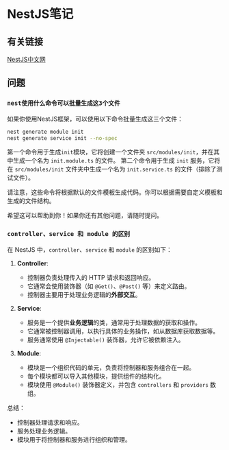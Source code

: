 # NestJS笔记

## 有关链接

[NestJS中文网](https://nest.nodejs.cn/)

## 问题

### `nest使用什么命令可以批量生成这3个文件`

如果你使用NestJS框架，可以使用以下命令批量生成这三个文件：

```bash
nest generate module init
nest generate service init --no-spec
```

第一个命令用于生成`init`模块，它将创建一个文件夹 `src/modules/init`，并在其中生成一个名为 `init.module.ts` 的文件。
第二个命令用于生成 `init` 服务，它将在 `src/modules/init` 文件夹中生成一个名为 `init.service.ts` 的文件（排除了测试文件）。

请注意，这些命令将根据默认的文件模板生成代码。你可以根据需要自定义模板和生成的文件结构。

希望这可以帮助到你！如果你还有其他问题，请随时提问。

### `controller、service 和 module 的区别`

在 NestJS 中，`controller`、`service` 和 `module` 的区别如下：

1. **Controller**:
   - 控制器负责处理传入的 HTTP 请求和返回响应。
   - 它通常会使用装饰器（如 `@Get()`、`@Post()` 等）来定义路由。
   - 控制器主要用于处理业务逻辑的**外部交互**。

2. **Service**:
   - 服务是一个提供**业务逻辑**的类，通常用于处理数据的获取和操作。
   - 它通常被控制器调用，以执行具体的业务操作，如从数据库获取数据等。
   - 服务通常使用 `@Injectable()` 装饰器，允许它被依赖注入。

3. **Module**:
   - 模块是一个组织代码的单元，负责将控制器和服务组合在一起。
   - 每个模块都可以导入其他模块，提供组件的结构化。
   - 模块使用 `@Module()` 装饰器定义，并包含 `controllers` 和 `providers` 数组。

总结：
- 控制器处理请求和响应。
- 服务处理业务逻辑。
- 模块用于将控制器和服务进行组织和管理。